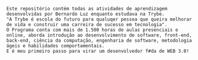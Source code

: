 	Este repositório contém todas as atividades de aprendizagem desenvolvidas por Bernardo Luz enquanto estudava na Trybe.
	"A Trybe é escola do futuro para qualuqer pessoa que queira melhorar de vida e construir uma carreira de sucesso em tecnologia".
	O Programa conta com mais de 1.500 horas de aulas presenciais e online, aborda introdução ao desenvolvimento de software, front-end, back-end, ciência da computação, engenharia de software, metodologia ágeis e habilidades comportamentais.
	E é meu primeiro passo para virar um desenvolvedor f#da de WEB 3.0!
